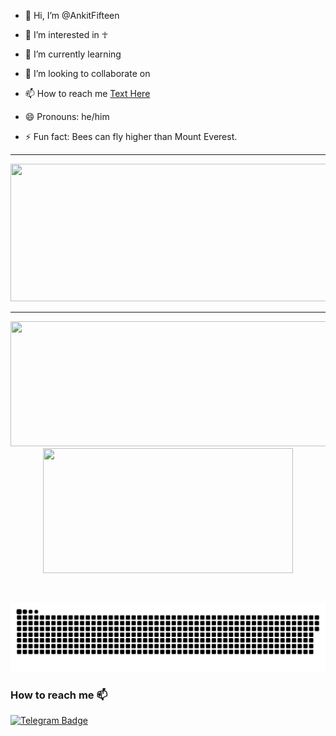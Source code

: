 - 👋 Hi, I’m @AnkitFifteen
- 👀 I’m interested in ☥
- 🌱 I’m currently learning 
- 💞️ I’m looking to collaborate on 
- 📫 How to reach me [Text Here](http://quicktext.chatango.com/)

- 😄 Pronouns: he/him
- ⚡ Fun fact: Bees can fly higher than Mount Everest.

<!---
AnkitFifteen/AnkitFifteen is a ✨ special ✨ repository because its `README.md` (this file) appears on your GitHub profile.
You can click the Preview link to take a look at your changes.
--->
---

  
<p align="center">
  <img width="800" height="220" src="https://streak-stats.demolab.com?user=ankitfifteen&theme=highcontrast&hide_border=true&border_radius=5&card_width=800">
</p>


---




<p align="center">
  <img width="600" height="200" src="https://github-readme-stats.vercel.app/api?username=ankitfifteen&show_icons=true&theme=vision-friendly-dark">
  <img width="400" height="200" src="https://github-readme-stats.vercel.app/api/top-langs/?username=ankitfifteen&size_weight=0.15&count_weight=0.5&layout=compact&theme=vision-friendly-dark">
</p>
 


<div id="header" align="center">
  <img src="https://komarev.com/ghpvc/?username=ankitfifteen&style=for-the-badge&color=orange" alt=""/>
</div>

<p align="center">
 <img width="1000" src="assets/github-snake.svg" alt="snake"/>
</p>



### How to reach me :mailbox:
[![Telegram Badge](https://img.shields.io/badge/Telegram-blue?style=flat&logo=telegram&logoColor=white)](https://t.me/ankit_varma)


